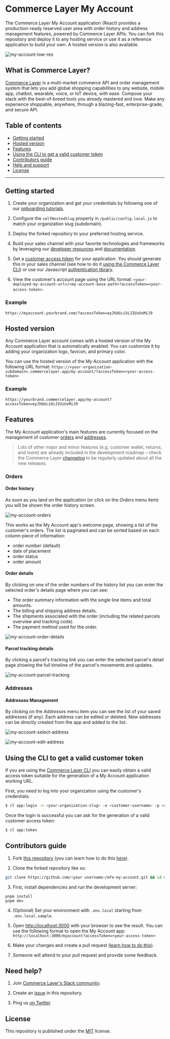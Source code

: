 # Commerce Layer My Account

The Commerce Layer My Account application (React) provides a production-ready reserved user area with order history and address management features, powered by Commerce Layer APIs. You can fork this repository and deploy it to any hosting service or use it as a reference application to build your own. A hosted version is also available.

![my-account-low-res](https://user-images.githubusercontent.com/105653649/207382775-e1948090-9000-4dad-bf62-a73c94cf0a31.gif)

## What is Commerce Layer?

[Commerce Layer](https://commercelayer.io) is a multi-market commerce API and order management system that lets you add global shopping capabilities to any website, mobile app, chatbot, wearable, voice, or IoT device, with ease. Compose your stack with the best-of-breed tools you already mastered and love. Make any experience shoppable, anywhere, through a blazing-fast, enterprise-grade, and secure API.

## Table of contents

- [Getting started](#getting-started)
- [Hosted version](#hosted-version)
- [Features](#features)
- [Using the CLI to get a valid customer token](#using-the-cli-to-get-a-valid-customer-token)
- [Contributors guide](#contributors-guide)
- [Help and support](#need-help)
- [License](#license)

---

## Getting started

1. Create your organization and get your credentials by following one of our [onboarding tutorials](https://docs.commercelayer.io/core/welcome).

2. Configure the `selfHostedSlug` property in `/public/config.local.js` to match your organization slug (subdomain).

3. Deploy the forked repository to your preferred hosting service.

4. Build your sales channel with your favorite technologies and frameworks by leveraging our [developer resources](https://commercelayer.io/developers) and [documentation](https://docs.commercelayer.io).

5. Get a [customer access token](https://docs.commercelayer.io/core/authentication/password) for your application. You should generate this in your sales channel (see how to do it [using the Commerce Layer CLI](#using-the-cli-to-get-a-valid-customer-token)) or use our Javascript [authentication library](https://github.com/commercelayer/commercelayer-js-auth).

6. View the customer's account page using the URL format: `<your-deployed-my-account-url>/<my-account-base-path>?accessToken=<your-access-token>`.

### Example

`https://myaccount.yourbrand.com/?accessToken=eyJhbGciOiJIUzUxMiJ9`

## Hosted version

Any Commerce Layer account comes with a hosted version of the My Account application that is automatically enabled. You can customize it by adding your organization logo, favicon, and primary color.

You can use the hosted version of the My Account application with the following URL format: `https://<your-organization-subdomain>.commercelayer.app/my-account/?accessToken=<your-access-token>`

### Example

`https://yourbrand.commercelayer.app/my-account?accessToken=eyJhbGciOiJIUzUxMiJ9`

## Features

The My Account application's main features are currently focused on the management of customer [orders](#orders) and [addresses](#addresses).

> Lots of other major and minor features (e.g. customer wallet, returns, and more) are already included in the development roadmap – check the Commerce Layer [changelog](https://docs.commercelayer.io/changelog/) to be regularly updated about all the new releases.

### Orders

#### Order history

As soon as you land on the application (or click on the _Orders_ menu item) you will be shown the order history screen.

![my-account-orders](https://user-images.githubusercontent.com/105653649/207383160-c82818ab-c81f-43f9-b778-9c7c93ed8d12.jpg)

This works as the My Account app's welcome page, showing a list of the customer's orders. The list is paginated and can be sorted based on each column piece of information:

- order number (default)
- date of placement
- order status
- order amount

#### Order details

By clicking on one of the order numbers of the history list you can enter the selected order's details page where you can see:

- The order summary information with the single line items and total amounts.
- The billing and shipping address details.
- The shipments associated with the order (including the related parcels overview and tracking code).
- The payment method used for the order.

![my-account-order-details](https://user-images.githubusercontent.com/105653649/207383301-7fd246dd-af1d-41b4-a3db-f3318e712c9d.jpg)

#### Parcel tracking details

By clicking a parcel's tracking link you can enter the selected parcel's detail page showing the full timeline of the parcel's movements and updates.

![my-account-parcel-tracking](https://user-images.githubusercontent.com/105653649/207383343-fc38a0af-626c-4319-96ca-15a14b2c8200.jpg)

### Addresses

#### Addresses Management

By clicking on the _Addresses_ menu item you can see the list of your saved addresses (if any). Each address can be edited or deleted. New addresses can be directly created from the app and added to the list.

![my-account-select-address](https://user-images.githubusercontent.com/105653649/207383421-188971d7-d1d7-4ed1-b7c3-869613bd75d6.jpg)

![my-account-edit-address](https://user-images.githubusercontent.com/105653649/207383388-9a5c9658-d2d4-4ef8-b6d0-d4747223e518.jpg)

## Using the CLI to get a valid customer token

If you are using the [Commerce Layer CLI](https://github.com/commercelayer/commercelayer-cli) you can easily obtain a valid access token suitable for the generation of a My Account application working URL.

First, you need to log into your organization using the customer's credentials:

```bash
$ cl app:login -o <your-organization-slug> -e <customer-username> -p <customer-password> -i <client-id> -S <scope> -a <cli-login-alias>
```

Once the login is successful you can ask for the generation of a valid customer access token:

```bash
$ cl app:token
```

## Contributors guide

1. Fork [this repository](https://github.com/commercelayer/mfe-my-account) (you can learn how to do this [here](https://help.github.com/articles/fork-a-repo)).

2. Clone the forked repository like so:

```bash
git clone https://github.com/<your username>/mfe-my-account.git && cd mfe-my-account
```

3. First, install dependencies and run the development server:

```
pnpm install
pnpm dev
```

4. (Optional) Set your environment with `.env.local` starting from `.env.local.sample`.

5. Open [http://localhost:3000](http://localhost:3000) with your browser to see the result. You can use the following format to open the My Account app: `http://localhost:3000/myaccount?accessToken=<your-access-token>`

6. Make your changes and create a pull request ([learn how to do this](https://docs.github.com/en/github/collaborating-with-issues-and-pull-requests/creating-a-pull-request)).

7. Someone will attend to your pull request and provide some feedback.

## Need help?

1. Join [Commerce Layer's Slack community](https://slack.commercelayer.app).

2. Create an [issue](https://github.com/commercelayer/mfe-my-account/issues) in this repository.

3. Ping us [on Twitter](https://twitter.com/commercelayer).

## License

This repository is published under the [MIT](LICENSE) license.
